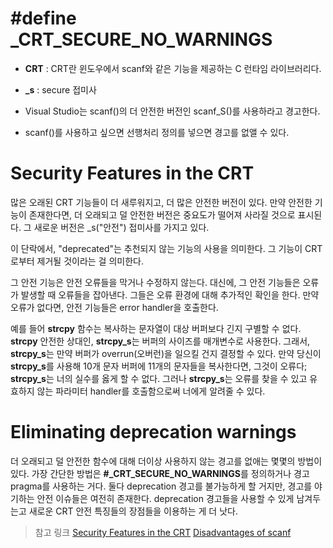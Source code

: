 # #define _CRT_SECURE_NO_WARNINGS 

- **CRT** : CRT란 윈도우에서 scanf와 같은 기능을 제공하는 C 런타임 라이브러리다.

- **_s** : secure 접미사

- Visual Studio는 scanf()의 더 안전한 버전인 scanf_S()를 사용하라고 경고한다.

- scanf()를 사용하고 싶으면 선행처리 정의를 넣으면 경고를 없앨 수 있다. 

# Security Features in the CRT


많은 오래된 CRT 기능들이 더 새루워지고, 더 많은 안전한 버전이 있다. 만약 안전한 기능이 존재한다면, 더 오래되고 덜 안전한 버전은 중요도가 떨어져 사라질 것으로 표시된다. 그 새로운 버전은 _s("안전") 접미사를 가지고 있다. 

이 단락에서, "deprecated"는 추천되지 않는 기능의 사용을 의미한다. 그 기능이 CRT로부터 제거될 것이라는 걸 의미한다. 

그 안전 기능은 안전 오류들을 막거나 수정하지 않는다. 대신에, 그 안전 기능들은 오류가 발생할 때 오류들을 잡아낸다. 그들은 오류 환경에 대해 추가적인 확인을 한다. 만약 오류가 없다면, 안전 기능들은 error handler을 호출한다. 

예를 들어 **strcpy** 함수는 복사하는 문자열이 대상 버퍼보다 긴지 구별할 수 없다. **strcpy** 안전한 상대인, **strcpy_s**는 버퍼의 사이즈를 매개변수로 사용한다. 그래서, **strcpy_s**는 만약 버퍼가 overrun(오버런)을 일으킬 건지 결정할 수 있다. 만약 당신이 **strcpy_s**를 사용해 10개 문자 버퍼에 11개의 문자들을 복사한다면, 그것이 오류다; **strcpy_s**는 너의 실수를 옳게 할 수 없다. 그러나 **strcpy_s**는 오류를 찾을 수 있고 유효하지 않는 파라미터 handler를 호출함으로써 너에게 알려줄 수 있다.  

# Eliminating deprecation warnings

더 오래되고 덜 안전한 함수에 대해 더이상 사용하지 않는 경고를 없애는 몇몇의 방법이 있다. 가장 간단한 방법은 **#_CRT_SECURE_NO_WARNINGS**를 정의하거나 경고 pragma를 사용하는 거다. 둘다 deprecation 경고를 불가능하게 할 거지만, 경고를 야기하는 안전 이슈들은 여전히 존재한다. deprecation 경고들을 사용할 수 있게 남겨두는고 새로운 CRT 안전 특징들의 장점들을 이용하는 게 더 낫다. 

> 참고 링크
[Security Features in the CRT](https://learn.microsoft.com/en-us/cpp/c-runtime-library/security-features-in-the-crt?view=msvc-170#eliminating-deprecation-warnings)
[Disadvantages of scanf](https://stackoverflow.com/questions/2430303/disadvantages-of-scanf)
